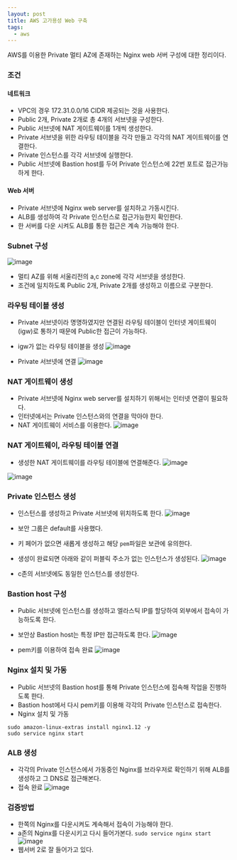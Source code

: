 ```yaml
---
layout: post
title: AWS 고가용성 Web 구축
tags:
  - aws
---
```


AWS를 이용한 Private 멀티 AZ에 존재하는 Nginx web 서버 구성에 대한 정리이다.

### 조건
#### 네트워크
- VPC의 경우 172.31.0.0/16 CIDR 제공되는 것을 사용한다.
- Public 2개, Private 2개로 총 4개의 서브넷을 구성한다.
- Public 서브넷에 NAT 게이트웨이를 1개씩 생성한다.
- Private 서브넷을 위한 라우팅 테이블을 각각 만들고 각각의 NAT 게이트웨이를 연결한다.
- Private 인스턴스를 각각 서브넷에 실행한다.
- Public 서브넷에 Bastion host를 두어 Private 인스턴스에 22번 포트로 접근가능하게 한다.

#### Web 서버
- Private 서브넷에 Nginx web server를 설치하고 가동시킨다.
- ALB를 생성하여 각 Private 인스턴스로 접근가능한지 확인한다.
- 한 서버를 다운 시켜도 ALB를 통한 접근은 계속 가능해야 한다.

### Subnet 구성
![image](https://user-images.githubusercontent.com/33619494/62409021-31084880-b60c-11e9-9475-ae28f6872016.png)
- 멀티 AZ를 위해 서울리전의 a,c zone에 각각 서브넷을 생성한다.
- 조건에 일치하도록 Public 2개, Private 2개를 생성하고 이름으로 구분한다.

### 라우팅 테이블 생성
- Private 서브넷이라 명명하였지만 연결된 라우팅 테이블이 인터넷 게이트웨이(igw)로 통하기 때문에 Public한 접근이 가능하다.
- igw가 없는 라우팅 테이블을 생성
![image](https://user-images.githubusercontent.com/33619494/62409088-387c2180-b60d-11e9-8e25-a681daa6f54b.png)

- Private 서브넷에 연결
![image](https://user-images.githubusercontent.com/33619494/62409100-7a0ccc80-b60d-11e9-9620-04ef94e868a8.png)

### NAT 게이트웨이 생성
- Private 서브넷에 Nginx web server를 설치하기 위해서는 인터넷 연결이 필요하다.
- 인터넷에서는 Private 인스턴스와의 연결을 막아야 한다.
- NAT 게이트웨이 서비스를 이용한다.
![image](https://user-images.githubusercontent.com/33619494/62409051-bbe94300-b60c-11e9-89fe-5b0a2f9352a1.png)

### NAT 게이트웨이, 라우팅 테이블 연결
- 생성한 NAT 게이트웨이를 라우팅 테이블에 연결해준다.
![image](https://user-images.githubusercontent.com/33619494/62409281-a590b680-b60f-11e9-8803-74cc517d0050.png)

![image](https://user-images.githubusercontent.com/33619494/62409298-c9ec9300-b60f-11e9-8fc8-b401a626a1d7.png)

### Private 인스턴스 생성
- 인스턴스를 생성하고 Private 서브넷에 위치하도록 한다.
![image](https://user-images.githubusercontent.com/33619494/62409384-45027900-b611-11e9-84a9-10f6496713aa.png)

- 보안 그룹은 default를 사용했다.
- 키 페어가 없으면 새롭게 생성하고 해당 `pem`파일은 보관에 유의한다.
- 생성이 완료되면 아래와 같이 퍼블릭 주소가 없는 인스턴스가 생성된다.
![image](https://user-images.githubusercontent.com/33619494/62409366-fead1a00-b610-11e9-80a7-f22017984fe8.png)
- c존의 서브넷에도 동일한 인스턴스를 생성한다.

### Bastion host 구성
- Public 서브넷에 인스턴스를 생성하고 엘라스틱 IP를 할당하여 외부에서 접속이 가능하도록 한다.
- 보안상 Bastion host는 특정 IP만 접근하도록 한다.
![image](https://user-images.githubusercontent.com/33619494/62409745-ffe14580-b616-11e9-9c1f-14cc2a4c5f60.png)

- pem키를 이용하여 접속 완료
![image](https://user-images.githubusercontent.com/33619494/62409789-77af7000-b617-11e9-968a-0ff15b02b72b.png)

### Nginx 설치 및 가동
- Public 서브넷의 Bastion host를 통해 Private 인스턴스에 접속해 작업을 진행하도록 한다.
- Bastion host에서 다시 pem키를 이용해 각각의 Private 인스턴스로 접속한다.
- Nginx 설치 및 가동
```
sudo amazon-linux-extras install nginx1.12 -y
sudo service nginx start
```

### ALB 생성
- 각각의 Private 인스턴스에서 가동중인 Nginx를 브라우저로 확인하기 위해 ALB를 생성하고 그 DNS로 접근해본다.
- 접속 완료
![image](https://user-images.githubusercontent.com/33619494/62410013-c90d2e80-b61a-11e9-8d69-36baa1bc86eb.png)

### 검증방법
- 한쪽의 Nginx를 다운시켜도 계속해서 접속이 가능해야 한다.
- a존의 Nginx를 다운시키고 다시 들어가본다.
`sudo service nginx start`
![image](https://user-images.githubusercontent.com/33619494/62410002-ad098d00-b61a-11e9-8172-628a23081415.png)
- 웹서버 2로 잘 들어가고 있다.
